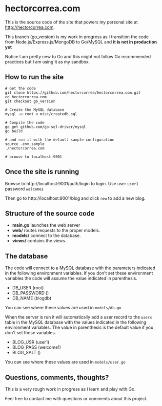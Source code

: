 hectorcorrea.com
================
This is the source code of the site that powers my personal site at http://hectorcorrea.com.

This branch (go_version) is my work in progress as I transition the code from
Node.js/Express.js/MongoDB to Go/MySQL and **it is not in production yet**

Notice I am pretty new to Go and this might not follow Go recommended
practices but I am using it as my sandbox.

How to run the site
------------

```
# Get the code
git clone https://github.com/hectorcorrea/hectorcorrea.com.git
cd hectorcorrea.com
git checkout go_version

# Create the MySQL database
mysql -u root < misc/createdb.sql

# Compile the code
go get github.com/go-sql-driver/mysql
go build  

# and run it with the default sample configuration
source .env_sample
./hectorcorrea.com

# browse to localhost:9001
```

Once the site is running
--------
Browse to http://localhost:9001/auth/login to login. Use user `user1` password
`welcome1`

Then go to http://localhost:9001/blog and click `new` to add a new blog.



Structure of the source code
----------------------------
* **main.go** launches the web server
* **web/** routes requests to the proper models.
* **models/** connect to the database.
* **views/** contains the views.


The database
--------------
The code will connect to a MySQL database with the parameters indicated in the
following environment variables. If you don't set these environment variables
the code will assume the value indicated in parenthesis.

* DB_USER (root)
* DB_PASSWORD ()
* DB_NAME (blogdb)

You can see where these values are used in `models/db.go`

When the server is run it will automatically add a user record to the
`users` table in the MySQL database with the values indicated in the
following environment variables. The value in parenthesis is the default
value if you don't set these variables.

* BLOG_USR (user1)
* BLOG_PASS (welcome1)
* BLOG_SALT ()

You can see where these values are used in `models/user.go`


Questions, comments, thoughts?
------------------------------
This is a very rough work in progress as I learn and play with Go.

Feel free to contact me with questions or comments about this project.

